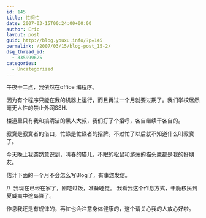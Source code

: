 ```yaml
---
id: 145
title: 忙啊忙
date: 2007-03-15T00:24:00+00:00
author: Eric
layout: post
guid: http://blog.youxu.info/?p=145
permalink: /2007/03/15/blog-post_15-2/
dsq_thread_id:
  - 335999625
categories:
  - Uncategorized
---
```

午夜十二点，我依然在office 编程序。
  
因为有个程序只能在我的机器上运行，而且再过一个月就要过期了。我们学校居然毫无人性的禁止外网SSH.
  
楼道里只有我和搞清洁的黑人大叔，我们打了个招呼，各自继续干各自的。
  
寂寞是寂寞者的借口，忙碌是忙碌者的招牌。不过忙了以后就不知道什么叫寂寞了。
  
今天晚上我突然意识到，叫春的猫儿，不眠的松鼠和游荡的猫头鹰都是我的好朋友。

估计下面的一个月不会怎么写Blog了，有事您发信。

//  我现在已经在家了，刚吃过饭，准备睡觉。 我看我这个作息方式，干脆移民到夏威夷中途岛算了。
  
作息我还是有规律的，再忙也会注意身体健康的，这个请关心我的人放心好啦。